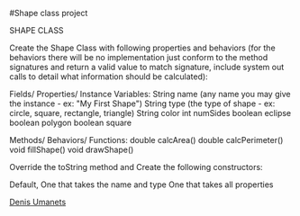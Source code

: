 #Shape class project

SHAPE CLASS

Create the Shape Class with following properties and behaviors (for the behaviors there will be no implementation just conform to the method signatures and return a valid value to match signature, include system out calls to detail what information should be calculated):

Fields/ Properties/ Instance Variables:
String name (any name you may give the instance - ex: "My First Shape")
String type (the type of shape - ex: circle, square, rectangle, triangle)
String color
int numSides
boolean eclipse
boolean polygon
boolean square

Methods/ Behaviors/ Functions:
double calcArea()
double calcPerimeter()
void fillShape()
void drawShape()

Override the toString method and Create the following constructors:

Default,
One that takes the name and type
One that takes all properties

[Denis Umanets](http://sqasolution.com)
